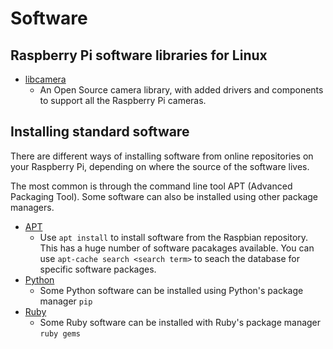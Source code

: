 # Software

## Raspberry Pi software libraries for Linux

 - [libcamera](libcamera/README.md)
    - An Open Source camera library, with added drivers and components to support all the Raspberry Pi cameras.
    

## Installing standard software

There are different ways of installing software from online repositories on your Raspberry Pi, depending on where the source of the software lives.

The most common is through the command line tool APT (Advanced Packaging Tool). Some software can also be installed using other package managers.

- [APT](apt.md)
    - Use `apt install` to install software from the Raspbian repository. This has a huge number of software pacakages available. You can use `apt-cache search <search term>` to seach the database for specific software packages. 
- [Python](python.md)
    - Some Python software can be installed using Python's package manager `pip`
- [Ruby](ruby.md)
    - Some Ruby software can be installed with Ruby's package manager `ruby gems`


